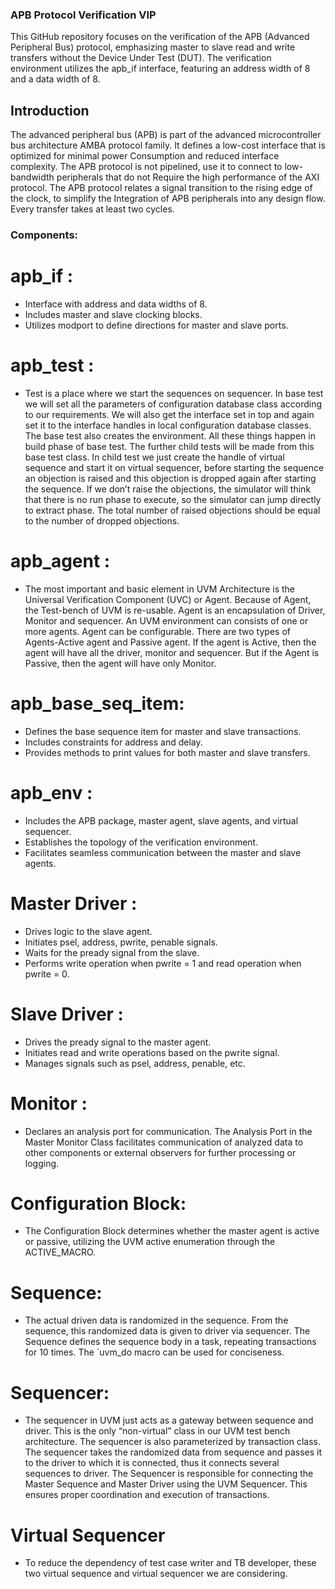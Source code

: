 ### APB Protocol Verification VIP

This GitHub repository focuses on the verification of the APB (Advanced Peripheral Bus) protocol, emphasizing master to slave read and write transfers without the Device Under Test (DUT). The verification environment utilizes the apb_if interface, featuring an address width of 8 and a data width of 8.


## Introduction

The advanced peripheral bus (APB) is part of the advanced microcontroller bus architecture AMBA protocol family. It defines a low-cost interface that is optimized for minimal power Consumption and reduced interface complexity. The APB protocol is not pipelined, use it to connect to low-bandwidth peripherals that do not Require the high performance of the AXI protocol. The APB protocol relates a signal transition to the rising edge of the clock, to simplify the Integration of APB peripherals into any design flow. Every transfer takes at least two cycles.

### Components:

# apb_if :
  - Interface with address and data widths of 8.
  - Includes master and slave clocking blocks.
  - Utilizes modport to define directions for master and slave ports.
    
# apb_test :

- Test is a place where we start the sequences on sequencer. In base test we will set all the parameters of configuration database class according to our requirements. We will also get the interface set in top and again set it to the interface handles in local configuration database classes. The base test also creates the environment. All these things happen in build phase of base test. The further child tests will be made from this base test class. In child test we just create the handle of virtual sequence and start it on virtual sequencer, before starting the sequence an objection is raised and this objection is dropped again after starting the sequence. If we don’t raise the objections, the simulator will think that there is no run phase to execute, so the simulator can jump directly to extract phase. The total number of raised objections should be equal to the number of dropped objections.

 # apb_agent : 
- The most important and basic element in UVM Architecture is the Universal Verification Component (UVC) or Agent. Because of Agent, the Test-bench of UVM is re-usable. Agent is an encapsulation of Driver, Monitor and sequencer. An UVM environment can consists of one or more agents. Agent can be configurable. There are two types of Agents-Active agent and Passive agent. If the agent is Active, then the agent will have all the driver, monitor and sequencer. But if the Agent is Passive, then the agent will have only Monitor.

# apb_base_seq_item:
  - Defines the base sequence item for master and slave transactions.
  - Includes constraints for address and delay.
  - Provides methods to print values for both master and slave transfers.

# apb_env :
  - Includes the APB package, master agent, slave agents, and virtual sequencer.
  - Establishes the topology of the verification environment.
  - Facilitates seamless communication between the master and slave agents.

# Master Driver :
  - Drives logic to the slave agent.
  - Initiates psel, address, pwrite, penable signals.
  - Waits for the pready signal from the slave.
  - Performs write operation when pwrite = 1 and read operation when pwrite = 0.

 # Slave Driver :
  - Drives the pready signal to the master agent.
  - Initiates read and write operations based on the pwrite signal.
  - Manages signals such as psel, address, penable, etc.

 # Monitor :
  - Declares an analysis port for communication. The Analysis Port in the Master Monitor Class facilitates communication of analyzed data to other components or external        observers for further processing or logging.

# Configuration Block:

  - The Configuration Block determines whether the master agent is active or passive, utilizing the UVM active enumeration through the ACTIVE_MACRO.

# Sequence:

  - The actual driven data is randomized in the sequence. From the sequence, this randomized data is given to driver via sequencer. The Sequence defines the sequence body in   a task, repeating transactions for 10 times. The `uvm_do macro can be used for conciseness.

# Sequencer:

  - The sequencer in UVM just acts as a gateway between sequence and driver. This is the only “non-virtual” class in our UVM test bench architecture. The sequencer is also parameterized by transaction class. The sequencer takes the randomized data from sequence and passes it to the driver to which it is connected, thus it connects several sequences to driver. The Sequencer is responsible for connecting the Master Sequence and Master Driver using the UVM Sequencer. This ensures proper coordination and execution of transactions.

# Virtual Sequencer
- To reduce the dependency of test case writer and TB developer, these two virtual sequence and virtual sequencer we are considering. 




